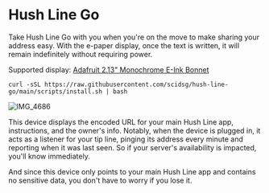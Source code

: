 # Hush Line Go
Take Hush Line Go with you when you're on the move to make sharing your address easy. With the e-paper display, once the text is written, it will remain indefinitely without requiring power.

Supported display:
[Adafruit 2.13" Monochrome E-Ink Bonnet](https://www.adafruit.com/product/4687)

```
curl -sSL https://raw.githubusercontent.com/scidsg/hush-line-go/main/scripts/install.sh | bash
```

![IMG_4686](https://github.com/scidsg/hush-line/assets/28545431/4b91ff4b-53f0-4be8-b8ec-f5f94361fbd8)

This device displays the encoded URL for your main Hush Line app, instructions, and the owner's info. Notably, when the device is plugged in, it acts as a listener for your tip line, pinging its address every minute and reporting when it was last seen. So if your server's availability is impacted, you'll know immediately.

And since this device only points to your main Hush Line app and contains no sensitive data, you don't have to worry if you lose it.
